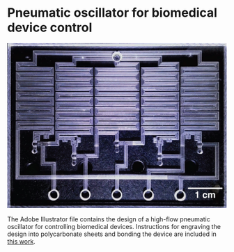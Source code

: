 # Pneumatic oscillator for biomedical device control

![alt text](oscillator.png)

The Adobe Illustrator file contains the design of a high-flow pneumatic oscillator for controlling biomedical devices.  Instructions for engraving the design into polycarbonate sheets and bonding the device are included in [this work](https://www.medrxiv.org/content/10.1101/2024.01.24.24301744v1).
